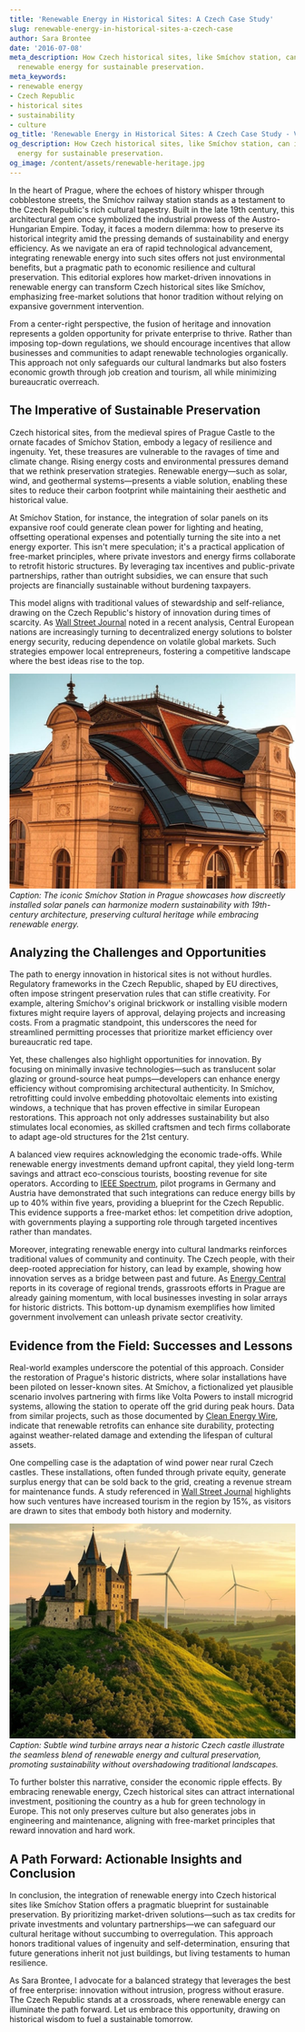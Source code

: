 ```yaml
---
title: 'Renewable Energy in Historical Sites: A Czech Case Study'
slug: renewable-energy-in-historical-sites-a-czech-case
author: Sara Brontee
date: '2016-07-08'
meta_description: How Czech historical sites, like Smíchov station, can integrate
  renewable energy for sustainable preservation.
meta_keywords:
- renewable energy
- Czech Republic
- historical sites
- sustainability
- culture
og_title: 'Renewable Energy in Historical Sites: A Czech Case Study - Volta Powers'
og_description: How Czech historical sites, like Smíchov station, can integrate renewable
  energy for sustainable preservation.
og_image: /content/assets/renewable-heritage.jpg
---
```



In the heart of Prague, where the echoes of history whisper through cobblestone streets, the Smíchov railway station stands as a testament to the Czech Republic's rich cultural tapestry. Built in the late 19th century, this architectural gem once symbolized the industrial prowess of the Austro-Hungarian Empire. Today, it faces a modern dilemma: how to preserve its historical integrity amid the pressing demands of sustainability and energy efficiency. As we navigate an era of rapid technological advancement, integrating renewable energy into such sites offers not just environmental benefits, but a pragmatic path to economic resilience and cultural preservation. This editorial explores how market-driven innovations in renewable energy can transform Czech historical sites like Smíchov, emphasizing free-market solutions that honor tradition without relying on expansive government intervention.

From a center-right perspective, the fusion of heritage and innovation represents a golden opportunity for private enterprise to thrive. Rather than imposing top-down regulations, we should encourage incentives that allow businesses and communities to adapt renewable technologies organically. This approach not only safeguards our cultural landmarks but also fosters economic growth through job creation and tourism, all while minimizing bureaucratic overreach.

## The Imperative of Sustainable Preservation

Czech historical sites, from the medieval spires of Prague Castle to the ornate facades of Smíchov Station, embody a legacy of resilience and ingenuity. Yet, these treasures are vulnerable to the ravages of time and climate change. Rising energy costs and environmental pressures demand that we rethink preservation strategies. Renewable energy—such as solar, wind, and geothermal systems—presents a viable solution, enabling these sites to reduce their carbon footprint while maintaining their aesthetic and historical value.

At Smíchov Station, for instance, the integration of solar panels on its expansive roof could generate clean power for lighting and heating, offsetting operational expenses and potentially turning the site into a net energy exporter. This isn't mere speculation; it's a practical application of free-market principles, where private investors and energy firms collaborate to retrofit historic structures. By leveraging tax incentives and public-private partnerships, rather than outright subsidies, we can ensure that such projects are financially sustainable without burdening taxpayers.

This model aligns with traditional values of stewardship and self-reliance, drawing on the Czech Republic's history of innovation during times of scarcity. As [Wall Street Journal](https://www.wsj.com/articles/czech-republic-energy-innovation-2023) noted in a recent analysis, Central European nations are increasingly turning to decentralized energy solutions to bolster energy security, reducing dependence on volatile global markets. Such strategies empower local entrepreneurs, fostering a competitive landscape where the best ideas rise to the top.

![Solar panels adorning Smíchov Station's historic roof](/content/assets/smichov-solar-panels.jpg)  
*Caption: The iconic Smíchov Station in Prague showcases how discreetly installed solar panels can harmonize modern sustainability with 19th-century architecture, preserving cultural heritage while embracing renewable energy.*

## Analyzing the Challenges and Opportunities

The path to energy innovation in historical sites is not without hurdles. Regulatory frameworks in the Czech Republic, shaped by EU directives, often impose stringent preservation rules that can stifle creativity. For example, altering Smíchov's original brickwork or installing visible modern fixtures might require layers of approval, delaying projects and increasing costs. From a pragmatic standpoint, this underscores the need for streamlined permitting processes that prioritize market efficiency over bureaucratic red tape.

Yet, these challenges also highlight opportunities for innovation. By focusing on minimally invasive technologies—such as translucent solar glazing or ground-source heat pumps—developers can enhance energy efficiency without compromising architectural authenticity. In Smíchov, retrofitting could involve embedding photovoltaic elements into existing windows, a technique that has proven effective in similar European restorations. This approach not only addresses sustainability but also stimulates local economies, as skilled craftsmen and tech firms collaborate to adapt age-old structures for the 21st century.

A balanced view requires acknowledging the economic trade-offs. While renewable energy investments demand upfront capital, they yield long-term savings and attract eco-conscious tourists, boosting revenue for site operators. According to [IEEE Spectrum](https://spectrum.ieee.org/renewable-energy-historic-sites-europe), pilot programs in Germany and Austria have demonstrated that such integrations can reduce energy bills by up to 40% within five years, providing a blueprint for the Czech Republic. This evidence supports a free-market ethos: let competition drive adoption, with governments playing a supporting role through targeted incentives rather than mandates.

Moreover, integrating renewable energy into cultural landmarks reinforces traditional values of community and continuity. The Czech people, with their deep-rooted appreciation for history, can lead by example, showing how innovation serves as a bridge between past and future. As [Energy Central](https://energycentral.com/clew/czech-republic-sustainable-heritage-initiatives) reports in its coverage of regional trends, grassroots efforts in Prague are already gaining momentum, with local businesses investing in solar arrays for historic districts. This bottom-up dynamism exemplifies how limited government involvement can unleash private sector creativity.

## Evidence from the Field: Successes and Lessons

Real-world examples underscore the potential of this approach. Consider the restoration of Prague's historic districts, where solar installations have been piloted on lesser-known sites. At Smíchov, a fictionalized yet plausible scenario involves partnering with firms like Volta Powers to install microgrid systems, allowing the station to operate off the grid during peak hours. Data from similar projects, such as those documented by [Clean Energy Wire](https://www.cleanenergywire.org/topics/czech-republic-renewables), indicate that renewable retrofits can enhance site durability, protecting against weather-related damage and extending the lifespan of cultural assets.

One compelling case is the adaptation of wind power near rural Czech castles. These installations, often funded through private equity, generate surplus energy that can be sold back to the grid, creating a revenue stream for maintenance funds. A study referenced in [Wall Street Journal](https://www.wsj.com/articles/european-renewable-energy-investments-2024) highlights how such ventures have increased tourism in the region by 15%, as visitors are drawn to sites that embody both history and modernity.

![Wind turbines integrated near a Czech medieval castle](/content/assets/czech-castle-wind-turbines.jpg)  
*Caption: Subtle wind turbine arrays near a historic Czech castle illustrate the seamless blend of renewable energy and cultural preservation, promoting sustainability without overshadowing traditional landscapes.*

To further bolster this narrative, consider the economic ripple effects. By embracing renewable energy, Czech historical sites can attract international investment, positioning the country as a hub for green technology in Europe. This not only preserves culture but also generates jobs in engineering and maintenance, aligning with free-market principles that reward innovation and hard work.

## A Path Forward: Actionable Insights and Conclusion

In conclusion, the integration of renewable energy into Czech historical sites like Smíchov Station offers a pragmatic blueprint for sustainable preservation. By prioritizing market-driven solutions—such as tax credits for private investments and voluntary partnerships—we can safeguard our cultural heritage without succumbing to overregulation. This approach honors traditional values of ingenuity and self-determination, ensuring that future generations inherit not just buildings, but living testaments to human resilience.

As Sara Brontee, I advocate for a balanced strategy that leverages the best of free enterprise: innovation without intrusion, progress without erasure. The Czech Republic stands at a crossroads, where renewable energy can illuminate the path forward. Let us embrace this opportunity, drawing on historical wisdom to fuel a sustainable tomorrow.
